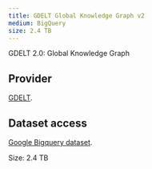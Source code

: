 ```yaml
---
title: GDELT Global Knowledge Graph v2
medium: BigQuery
size: 2.4 TB
---
```

GDELT 2.0: Global Knowledge Graph

## Provider

[GDELT][provider].

## Dataset access

[Google Bigquery dataset][bigquery].

Size: 2.4 TB

[bigquery]: https://bigquery.cloud.google.com/table/gdelt-bq:gdeltv2.gkg
[provider]: http://blog.gdeltproject.org/gdelt-2-0-our-global-world-in-realtime/
